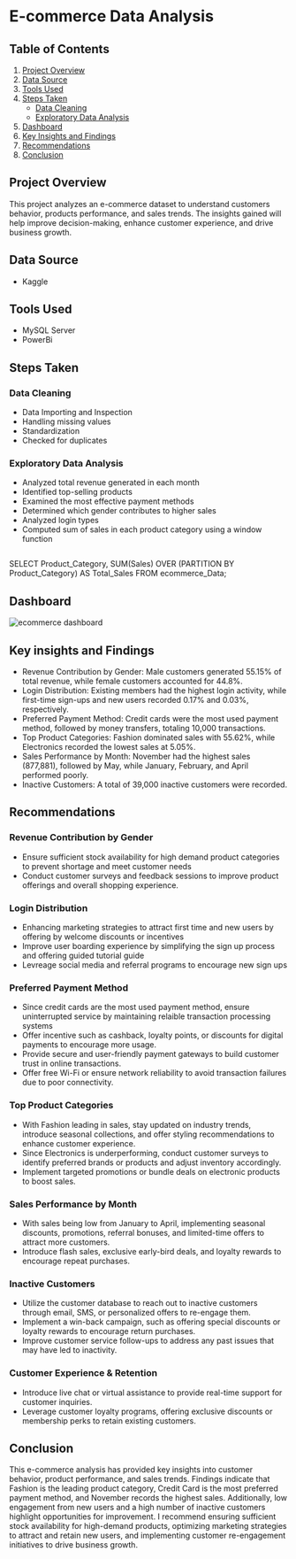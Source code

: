 # E-commerce Data Analysis 
## Table of Contents  
1. [Project Overview](#project-overview)  
2. [Data Source](#data-source)  
3. [Tools Used](#tools-used)  
4. [Steps Taken](#steps-taken)  
   - [Data Cleaning](#data-cleaning)  
   - [Exploratory Data Analysis ](#exploratory-data-analysis)  
5. [Dashboard ](#dashboard)
6. [Key Insights and Findings ](#key-insights-and-findings)  
7. [Recommendations](#recommendations)  
8. [Conclusion](#conclusion)  
## Project Overview
This project analyzes an e-commerce dataset to understand customers behavior, products performance, and sales trends. The insights gained will help improve decision-making, enhance customer experience, and drive business growth.
## Data Source
- Kaggle
## Tools Used
- MySQL Server
- PowerBi
## Steps Taken
### Data Cleaning
- Data Importing and Inspection
- Handling missing values
- Standardization
- Checked for duplicates
   
### Exploratory Data Analysis
- Analyzed total revenue generated in each month
- Identified top-selling products
- Examined the most effective payment methods
- Determined which gender contributes to higher sales
- Analyzed login types
- Computed sum of sales in each product category using a window function
  ```sql
SELECT 
    Product_Category, 
    SUM(Sales) OVER (PARTITION BY Product_Category) AS Total_Sales 
FROM ecommerce_Data;
## Dashboard 

![ecommerce dashboard](ecommerce%20dashboard.PNG)

## Key insights and Findings
- Revenue Contribution by Gender: Male customers generated 55.15% of total revenue, while female customers accounted for 44.8%.
- Login Distribution: Existing members had the highest login activity, while first-time sign-ups and new users recorded 0.17% and 0.03%, respectively.
- Preferred Payment Method: Credit cards were the most used payment method, followed by money transfers, totaling 10,000 transactions.
- Top Product Categories: Fashion dominated sales with 55.62%, while Electronics recorded the lowest sales at 5.05%.
- Sales Performance by Month: November had the highest sales (877,881), followed by May, while January, February, and April performed poorly.
- Inactive Customers: A total of 39,000 inactive customers were recorded.

## Recommendations
### Revenue Contribution by Gender
- Ensure sufficient stock availability for high demand product categories to prevent shortage and meet customer needs
- Conduct customer surveys and feedback sessions to improve product offerings and overall shopping experience.
### Login Distribution
- Enhancing marketing strategies to attract first time and new users by offering by welcome discounts or incentives
- Improve user boarding experience by simplifying the sign up process and offering guided tutorial guide
- Levreage social media and referral programs to encourage new sign ups
### Preferred Payment Method
- Since credit cards are the most used payment method, ensure uninterrupted service by maintaining relaible transaction processing systems
- Offer incentive such as cashback, loyalty points, or discounts for digital payments to encourage more usage.
- Provide secure and user-friendly payment gateways to build customer trust in online transactions.
- Offer free Wi-Fi or ensure network reliability to avoid transaction failures due to poor connectivity.
### Top Product Categories
- With Fashion leading in sales, stay updated on industry trends, introduce seasonal collections, and offer styling recommendations to enhance customer experience.
- Since Electronics is underperforming, conduct customer surveys to identify preferred brands or products and adjust inventory accordingly.
- Implement targeted promotions or bundle deals on electronic products to boost sales.
### Sales Performance by Month
- With sales being low from January to April, implementing seasonal discounts, promotions, referral bonuses, and limited-time offers to attract more customers.
- Introduce flash sales, exclusive early-bird deals, and loyalty rewards to encourage repeat purchases.
### Inactive Customers
- Utilize the customer database to reach out to inactive customers through email, SMS, or personalized offers to re-engage them.
- Implement a win-back campaign, such as offering special discounts or loyalty rewards to encourage return purchases.
- Improve customer service follow-ups to address any past issues that may have led to inactivity.
### Customer Experience & Retention
- Introduce live chat or virtual assistance to provide real-time support for customer inquiries.
- Leverage customer loyalty programs, offering exclusive discounts or membership perks to retain existing customers.
## Conclusion
This e-commerce analysis has provided key insights into customer behavior, product performance, and sales trends. Findings indicate that Fashion is the leading product category, Credit Card is the most preferred payment method, and November records the highest sales. Additionally, low engagement from new users and a high number of inactive customers highlight opportunities for improvement.
I recommend ensuring sufficient stock availability for high-demand products, optimizing marketing strategies to attract and retain new users, and implementing customer re-engagement initiatives to drive business growth.

